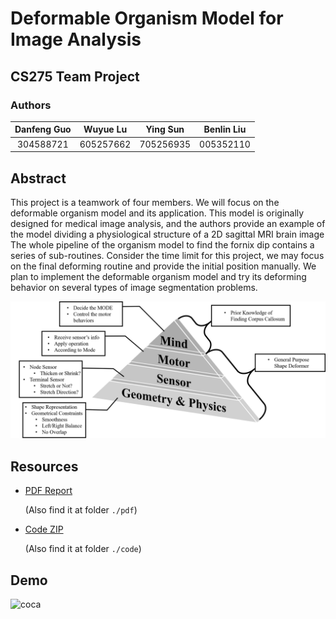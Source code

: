 # Deformable Organism Model for Image Analysis

## CS275 Team Project

### Authors

| Danfeng Guo | Wuyue Lu | Ying Sun | Benlin Liu |
| :------: | :--: | :--: | :--: |
| 304588721 | 605257662 | 705256935 | 005352110 |

## Abstract

This project is a teamwork of four members. We will focus on the deformable organism model and its application.  This model is originally designed for medical image analysis, and the authors provide an example of the model dividing a physiological structure  of  a  2D  sagittal  MRI  brain  image  The  whole pipeline  of  the  organism  model  to  find  the  fornix dip contains a series of sub-routines.  Consider the time limit for this project, we may focus on the final deforming  routine  and  provide  the  initial  position manually. We  plan  to  implement  the  deformable organism model and try its deforming behavior on several types of image segmentation problems.

![title](./images/title.png)

## Resources

* [PDF Report](./pdf/269report.pdf)

  (Also find it at folder `./pdf`)

* [Code ZIP](./code/src.zip)

  (Also find it at folder `./code`)

## Demo

![coca](./images/demo.gif)
